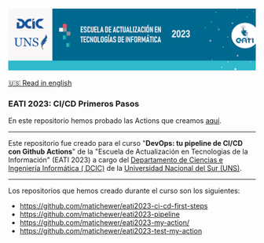 <p align="center"><img src="assets/banner.png"></img></p>

[🇺🇸 Read in english](README.md)

### EATI 2023: CI/CD Primeros Pasos

En este repositorio hemos probado las Actions que creamos [aquí](https://github.com/matichewer/eati2023-my-action).

___

Este repositorio fue creado para el curso "**DevOps: tu pipeline de CI/CD con Github Actions**" de la "Escuela de Actualización en Tecnologías de la Información" (EATI 2023) a cargo del [Departamento de Ciencias e Ingeniería Informática ( DCIC)](https://cs.uns.edu.ar/) de la [Universidad Nacional del Sur (UNS)](https://uns.edu.ar/).

___

Los repositorios que hemos creado durante el curso son los siguientes:
- https://github.com/matichewer/eati2023-ci-cd-first-steps
- https://github.com/matichewer/eati2023-pipeline
- https://github.com/matichewer/eati2023-my-action/
- https://github.com/matichewer/eati2023-test-my-action
